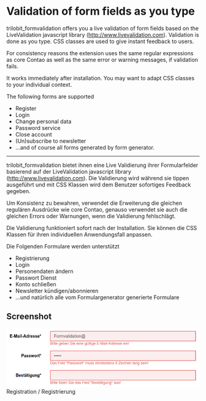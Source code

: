 Validation of form fields as you type
=====================================

trilobit_formvalidation offers you a live validation of form fields based on the LiveValidation javascript library (http://www.livevalidation.com). Validation is done as you type. CSS classes are used to give instant feedback to users.

For consistency reasons the extension uses the same regular expressions as core Contao as well as the same error or warning messages, if validation fails.

It works immediately after installation. You may want to adapt CSS classes to your individual context. 

The following forms are supported

* Register
* Login
* Change personal data
* Password service
* Close account
* (Un)subscribe to newsletter
* ...and of course all forms generated by form generator.

---

trilobit_formvalidation bietet ihnen eine Live Validierung ihrer Formularfelder basierend auf der LiveValidation javascript library (http://www.livevalidation.com). Die Validierung wird während sie tippen ausgeführt und mit CSS Klassen wird dem Benutzer sofortiges Feedback gegeben.

Um Konsistenz zu bewahren, verwendet die Erweiterung die gleichen regulären Ausdrücke wie core Contao, genauso verwendet sie auch die gleichen Errors oder Warnungen, wenn die Validierung fehlschlägt.

Die Validierung funktioniert sofort nach der Installation. Sie können die CSS Klassen für ihren individuellen Anwendungsfall anpassen.

Die Folgenden Formulare werden unterstützt
* Registrierung
* Login
* Personendaten ändern
* Passwort Dienst
* Konto schließen
* Newsletter kündigen/abonnieren
* ...und natürlich alle vom Formulargenerator generierte Formulare


Screenshot
------------

![Registration](docs/images/formvalidation_registration.png?raw=true "trilobitFormvalidationBundle")
Registration / Registrierung
